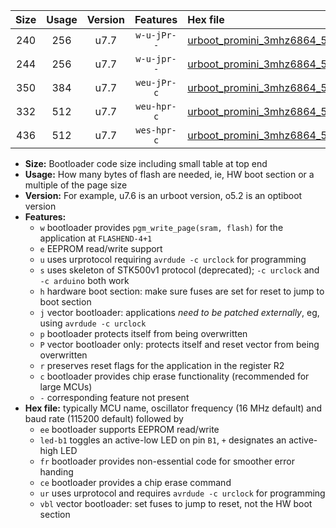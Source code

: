 |Size|Usage|Version|Features|Hex file|
|:-:|:-:|:-:|:-:|:--|
|240|256|u7.7|`w-u-jPr--`|[urboot_promini_3mhz6864_57600bps_led+b5_ur_vbl.hex](https://raw.githubusercontent.com/stefanrueger/urboot.hex/main/boards/promini/fcpu_3mhz6864/57600_bps/urboot_promini_3mhz6864_57600bps_led+b5_ur_vbl.hex)|
|244|256|u7.7|`w-u-jpr--`|[urboot_promini_3mhz6864_57600bps_led+b5_fr_ur_vbl.hex](https://raw.githubusercontent.com/stefanrueger/urboot.hex/main/boards/promini/fcpu_3mhz6864/57600_bps/urboot_promini_3mhz6864_57600bps_led+b5_fr_ur_vbl.hex)|
|350|384|u7.7|`weu-jPr-c`|[urboot_promini_3mhz6864_57600bps_ee_led+b5_fr_ce_ur_vbl.hex](https://raw.githubusercontent.com/stefanrueger/urboot.hex/main/boards/promini/fcpu_3mhz6864/57600_bps/urboot_promini_3mhz6864_57600bps_ee_led+b5_fr_ce_ur_vbl.hex)|
|332|512|u7.7|`weu-hpr-c`|[urboot_promini_3mhz6864_57600bps_ee_led+b5_fr_ce_ur.hex](https://raw.githubusercontent.com/stefanrueger/urboot.hex/main/boards/promini/fcpu_3mhz6864/57600_bps/urboot_promini_3mhz6864_57600bps_ee_led+b5_fr_ce_ur.hex)|
|436|512|u7.7|`wes-hpr-c`|[urboot_promini_3mhz6864_57600bps_ee_led+b5_fr_ce.hex](https://raw.githubusercontent.com/stefanrueger/urboot.hex/main/boards/promini/fcpu_3mhz6864/57600_bps/urboot_promini_3mhz6864_57600bps_ee_led+b5_fr_ce.hex)|

- **Size:** Bootloader code size including small table at top end
- **Usage:** How many bytes of flash are needed, ie, HW boot section or a multiple of the page size
- **Version:** For example, u7.6 is an urboot version, o5.2 is an optiboot version
- **Features:**
  + `w` bootloader provides `pgm_write_page(sram, flash)` for the application at `FLASHEND-4+1`
  + `e` EEPROM read/write support
  + `u` uses urprotocol requiring `avrdude -c urclock` for programming
  + `s` uses skeleton of STK500v1 protocol (deprecated); `-c urclock` and `-c arduino` both work
  + `h` hardware boot section: make sure fuses are set for reset to jump to boot section
  + `j` vector bootloader: applications *need to be patched externally*, eg, using `avrdude -c urclock`
  + `p` bootloader protects itself from being overwritten
  + `P` vector bootloader only: protects itself and reset vector from being overwritten
  + `r` preserves reset flags for the application in the register R2
  + `c` bootloader provides chip erase functionality (recommended for large MCUs)
  + `-` corresponding feature not present
- **Hex file:** typically MCU name, oscillator frequency (16 MHz default) and baud rate (115200 default) followed by
  + `ee` bootloader supports EEPROM read/write
  + `led-b1` toggles an active-low LED on pin `B1`, `+` designates an active-high LED
  + `fr` bootloader provides non-essential code for smoother error handing
  + `ce` bootloader provides a chip erase command
  + `ur` uses urprotocol and requires `avrdude -c urclock` for programming
  + `vbl` vector bootloader: set fuses to jump to reset, not the HW boot section
